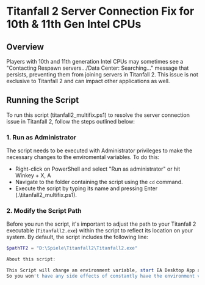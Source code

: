# Titanfall 2 Server Connection Fix for 10th & 11th Gen Intel CPUs

## Overview

Players with 10th and 11th generation Intel CPUs may sometimes see a "Contacting Respawn servers.../Data Center: Searching..." message that persists, preventing them from joining servers in Titanfall 2. This issue is not exclusive to Titanfall 2 and can impact other applications as well.

## Running the Script

To run this script (titanfall2_multifix.ps1) to resolve the server connection issue in Titanfall 2, follow the steps outlined below:

### 1. Run as Administrator

The script needs to be executed with Administrator privileges to make the necessary changes to the enviromental variables. To do this:

- Right-click on PowerShell and select "Run as administrator" or hit Winkey + X, A
- Navigate to the folder containing the script using the `cd` command.
- Execute the script by typing its name and pressing Enter (.\titanfall2_multifix.ps1).

### 2. Modify the Script Path

Before you run the script, it's important to adjust the path to your Titanfall 2 executable (`Titanfall2.exe`) within the script to reflect its location on your system. By default, the script includes the following line:

```powershell
$pathTF2 = "D:\Spiele\Titanfall2\Titanfall2.exe"

About this script:

This Script will change an environment variable, start EA Desktop App and Titanfall 2, remove the environment variable and close.
So you won't have any side effects of constantly have the environment variable active.
